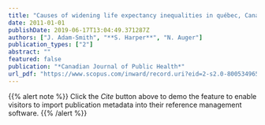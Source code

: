 ```yaml
---
title: "Causes of widening life expectancy inequalities in québec, Canada, 1989-2004"
date: 2011-01-01
publishDate: 2019-06-17T13:04:49.371287Z
authors: ["J. Adam-Smith", "**S. Harper**", "N. Auger"]
publication_types: ["2"]
abstract: ""
featured: false
publication: "*Canadian Journal of Public Health*"
url_pdf: "https://www.scopus.com/inward/record.uri?eid=2-s2.0-80053496571&partnerID=40&md5=8d41a67f1f906fb07fb62b21fc223c70"
---
```


{{% alert note %}}
Click the *Cite* button above to demo the feature to enable visitors to import publication metadata into their reference management software.
{{% /alert %}}

